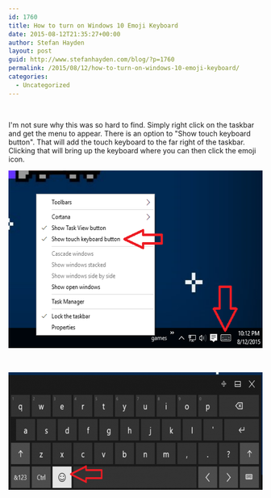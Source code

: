 ```yaml
---
id: 1760
title: How to turn on Windows 10 Emoji Keyboard
date: 2015-08-12T21:35:27+00:00
author: Stefan Hayden
layout: post
guid: http://www.stefanhayden.com/blog/?p=1760
permalink: /2015/08/12/how-to-turn-on-windows-10-emoji-keyboard/
categories:
  - Uncategorized
---
```

&nbsp;

I'm not sure why this was so hard to find. Simply right click on the taskbar and get the menu to appear. There is an option to "Show touch keyboard button". That will add the touch keyboard to the far right of the taskbar. Clicking that will bring up the keyboard where you can then click the emoji icon.

<a href="/wp-content/uploads/2015/08/windows-10-emoji-keyboard.png"><img class=" size-full wp-image-1761 aligncenter" src="/wp-content/uploads/2015/08/windows-10-emoji-keyboard.png" alt="windows-10-emoji-keyboard" width="571" height="352" /></a>

&nbsp;

<a href="/wp-content/uploads/2015/08/emoji-keyboard.png"><img class="aligncenter wp-image-1764 size-full" src="/wp-content/uploads/2015/08/emoji-keyboard-e1439433268613.png" alt="emoji-keyboard" width="630" height="233" /></a>